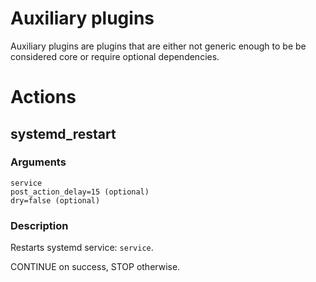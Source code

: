 # Auxiliary plugins

Auxiliary plugins are plugins that are either not generic enough to be be
considered core or require optional dependencies.

# Actions

## systemd_restart

### Arguments

    service
    post_action_delay=15 (optional)
    dry=false (optional)

### Description

Restarts systemd service: `service`.

CONTINUE on success, STOP otherwise.
